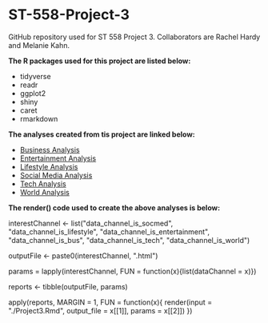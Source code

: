 # ST-558-Project-3

GitHub repository used for ST 558 Project 3. Collaborators are Rachel Hardy and Melanie Kahn.

**The R packages used for this project are listed below:**

* tidyverse
* readr
* ggplot2
* shiny
* caret
* rmarkdown

**The analyses created from tis project are linked below:**

* [Business Analysis](https://rlhardy2.github.io/ST-558-Project-3/data_channel_is_bus.html)
* [Entertainment Analysis](https://rlhardy2.github.io/ST-558-Project-3/data_channel_is_entertainment.html)
* [Lifestyle Analysis](https://rlhardy2.github.io/ST-558-Project-3/data_channel_is_lifestyle.html)
* [Social Media Analysis](https://rlhardy2.github.io/ST-558-Project-3/data_channel_is_socmed.html)
* [Tech Analysis](https://rlhardy2.github.io/ST-558-Project-3/data_channel_is_tech.html)
* [World Analysis](https://rlhardy2.github.io/ST-558-Project-3/data_channel_is_world.html)

**The render() code used to create the above analyses is below:**

interestChannel <- list("data_channel_is_socmed", "data_channel_is_lifestyle", "data_channel_is_entertainment", "data_channel_is_bus", "data_channel_is_tech", "data_channel_is_world")

outputFile <- paste0(interestChannel, ".html")

params = lapply(interestChannel, FUN = function(x){list(dataChannel = x)})

reports <- tibble(outputFile, params)

apply(reports, MARGIN = 1,
      FUN = function(x){
        render(input = "./Project3.Rmd", output_file = x[[1]], params = x[[2]])
})
